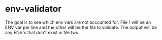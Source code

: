 # env-validator
The goal is to see which env vars are not accounted for. File 1 will be an ENV var per line and the other will be the file to validate. The output will be any ENV's that don't exist in file two
